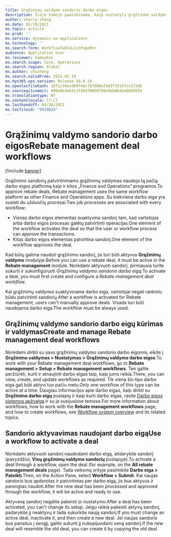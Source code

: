 ```yaml
---
title: Grąžinimų valdymo sandorio darbo eigos
description: Šioje temoje paaiškinama, kaip nustatyti grąžinimo valdymo sandorio darbo eigą, skirtą sandorių patvirtinimui ir aktyvavimui.
author: sherry-zheng
ms.date: 02/19/2021
ms.topic: article
ms.prod: ''
ms.service: dynamics-ax-applications
ms.technology: ''
ms.search.form: WorkflowTableListPageRnr
audience: Application User
ms.reviewer: kamaybac
ms.search.scope: Core, Operations
ms.search.region: Global
ms.author: chuzheng
ms.search.validFrom: 2021-02-19
ms.dyn365.ops.version: Release 10.0.18
ms.openlocfilehash: 16f1c56ecd69f4dc7bfd80e74d3f35147cc173d6
ms.sourcegitcommit: 890a0b3eb3c1f48d786b0789e5bb8641e0b8455e
ms.translationtype: HT
ms.contentlocale: lt-LT
ms.lasthandoff: 04/20/2021
ms.locfileid: "5919824"
---
```

# <a name="rebate-management-deal-workflows"></a><span data-ttu-id="668c9-103">Grąžinimų valdymo sandorio darbo eigos</span><span class="sxs-lookup"><span data-stu-id="668c9-103">Rebate management deal workflows</span></span>

[!include [banner](../includes/banner.md)]

<span data-ttu-id="668c9-104">Grąžinimo sandorių patvirtinimams grąžinimų valdymas naudoja tą pačią darbo eigos platformą kaip ir kitos „Finance and Operations” programos.</span><span class="sxs-lookup"><span data-stu-id="668c9-104">To approve rebate deals, Rebate management uses the same workflow platform as other Finance and Operations apps.</span></span> <span data-ttu-id="668c9-105">Su kiekviena darbo eiga yra susieti du užduočių procesai:</span><span class="sxs-lookup"><span data-stu-id="668c9-105">Two job processes are associated with every workflow:</span></span>

- <span data-ttu-id="668c9-106">Vienas darbo eigos elementas suaktyvina sandorį tam, kad vartotojas arba darbo eigos procesas galėtų patvirtinti operacijas.</span><span class="sxs-lookup"><span data-stu-id="668c9-106">One element of the workflow activates the deal so that the user or workflow process can approve the transactions.</span></span>
- <span data-ttu-id="668c9-107">Kitas darbo eigos elementas patvirtina sandorį.</span><span class="sxs-lookup"><span data-stu-id="668c9-107">One element of the workflow approves the deal.</span></span>

<span data-ttu-id="668c9-108">Kad būtų galima naudoti grąžinimo sandorį, jis turi būti aktyvus **Grąžinimų valdymo** modulyje.</span><span class="sxs-lookup"><span data-stu-id="668c9-108">Before you can use a rebate deal, it must be active in the **Rebate management** module.</span></span> <span data-ttu-id="668c9-109">Norėdami aktyvuoti sandorį, pirmiausia turite sukurti ir sukonfigūruoti *Grąžinimų valdymo sandorio darbo eigą*.</span><span class="sxs-lookup"><span data-stu-id="668c9-109">To activate a deal, you must first create and configure a *Rebate management deal workflow*.</span></span>

<span data-ttu-id="668c9-110">Kai grąžinimų valdymui suaktyvinama darbo eiga, vartotojai negali rankiniu būdu patvirtinti sandorių.</span><span class="sxs-lookup"><span data-stu-id="668c9-110">After a workflow is activated for Rebate management, users can't manually approve deals.</span></span> <span data-ttu-id="668c9-111">Visada turi būti naudojama darbo eiga.</span><span class="sxs-lookup"><span data-stu-id="668c9-111">The workflow must be always used.</span></span>

## <a name="create-and-manage-rebate-management-deal-workflows"></a><span data-ttu-id="668c9-112">Grąžinimų valdymo sandorio darbo eigų kūrimas ir valdymas</span><span class="sxs-lookup"><span data-stu-id="668c9-112">Create and manage Rebate management deal workflows</span></span>

<span data-ttu-id="668c9-113">Norėdami dirbti su savo grąžinimų valdymo sandorio darbo eigomis, eikite į **Grąžinimo valdymas \> Nustatymas \> Grąžinimų valdymo darbo eigos**.</span><span class="sxs-lookup"><span data-stu-id="668c9-113">To work with your Rebate management deal workflows, go to **Rebate management \> Setup \> Rebate management workflows**.</span></span> <span data-ttu-id="668c9-114">Ten galite peržiūrėti, kurti ir atnaujinti darbo eigas taip, kaip jums reikia.</span><span class="sxs-lookup"><span data-stu-id="668c9-114">There, you can view, create, and update workflows as required.</span></span> <span data-ttu-id="668c9-115">Tik viena šio tipo darbo eiga gali būti aktyvi tuo pačiu metu.</span><span class="sxs-lookup"><span data-stu-id="668c9-115">Only one workflow of this type can be active at a time.</span></span> <span data-ttu-id="668c9-116">Daugiau informacijos apie darbo eigas, kaip dirbti su **Grąžinimo darbo eigų** puslapių ir kaip kurti darbo eigas, rasite [Darbo eigos sistemos apžvalga](../../fin-ops-core/fin-ops/organization-administration/overview-workflow-system.md) ir su ja susijusiose temose.</span><span class="sxs-lookup"><span data-stu-id="668c9-116">For more information about workflows, how to work with the **Rebate management workflows** page, and how to create workflows, see [Workflow system overview](../../fin-ops-core/fin-ops/organization-administration/overview-workflow-system.md) and its related topics.</span></span>

## <a name="use-a-workflow-to-activate-a-deal"></a><span data-ttu-id="668c9-117">Sandorio aktyvavimas naudojant darbo eigą</span><span class="sxs-lookup"><span data-stu-id="668c9-117">Use a workflow to activate a deal</span></span>

<span data-ttu-id="668c9-118">Norėdami aktyvuoti sandorį naudodami darbo eigą, atidarykite sandorį (pavyzdžiui, **Visų grąžinimų valdymo sandorių** puslapyje).</span><span class="sxs-lookup"><span data-stu-id="668c9-118">To activate a deal through a workflow, open the deal (for example, on the **All rebate management deals** page).</span></span> <span data-ttu-id="668c9-119">Tada veiksmų srityje pasirinkite **Darbo eiga \> Pateikti**.</span><span class="sxs-lookup"><span data-stu-id="668c9-119">Then, on the Action Pane, select **Workflow \> Submit**.</span></span> <span data-ttu-id="668c9-120">Kai naujas sandoris bus apdorotas ir patvirtintas per darbo eigą, jis bus aktyvus ir parengtas naudoti.</span><span class="sxs-lookup"><span data-stu-id="668c9-120">After the new deal has been processed and approved through the workflow, it will be active and ready to use.</span></span>

<span data-ttu-id="668c9-121">Aktyvavę sandorį negalite pakeisti jo nustatymo.</span><span class="sxs-lookup"><span data-stu-id="668c9-121">After a deal has been activated, you can't change its setup.</span></span> <span data-ttu-id="668c9-122">Jeigu reikia pakeisti aktyvų sandorį, padarykite jį neaktyvų ir tada sukurkite naują sandorį.</span><span class="sxs-lookup"><span data-stu-id="668c9-122">If you must change an active deal, inactivate it, and then create a new deal.</span></span> <span data-ttu-id="668c9-123">Jei naujas sandoris bus panašus į senąjį, galite sukurti jį nukopijuodami seną sandorį.</span><span class="sxs-lookup"><span data-stu-id="668c9-123">If the new deal will resemble the old deal, you can create it by copying the old deal.</span></span>
